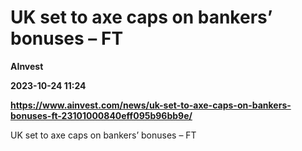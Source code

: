 # UK set to axe caps on bankers’ bonuses – FT
**AInvest**

**2023-10-24 11:24**

**https://www.ainvest.com/news/uk-set-to-axe-caps-on-bankers-bonuses-ft-23101000840eff095b96bb9e/**

UK set to axe caps on bankers’ bonuses – FT